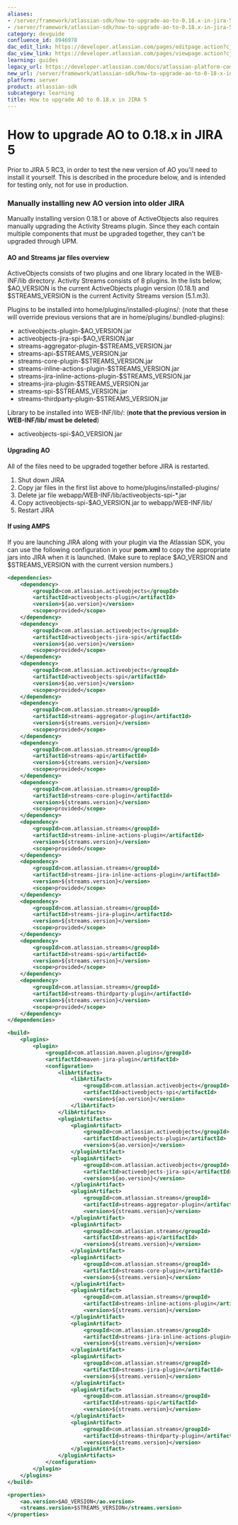 ```yaml
---
aliases:
- /server/framework/atlassian-sdk/how-to-upgrade-ao-to-0.18.x-in-jira-5-8946978.html
- /server/framework/atlassian-sdk/how-to-upgrade-ao-to-0.18.x-in-jira-5-8946978.md
category: devguide
confluence_id: 8946978
dac_edit_link: https://developer.atlassian.com/pages/editpage.action?cjm=wozere&pageId=8946978
dac_view_link: https://developer.atlassian.com/pages/viewpage.action?cjm=wozere&pageId=8946978
learning: guides
legacy_url: https://developer.atlassian.com/docs/atlassian-platform-common-components/active-objects/ao-0-18-x-upgrade-guide/how-to-upgrade-ao-to-0-18-x-in-jira-5
new_url: /server/framework/atlassian-sdk/how-to-upgrade-ao-to-0-18-x-in-jira-5
platform: server
product: atlassian-sdk
subcategory: learning
title: How to upgrade AO to 0.18.x in JIRA 5
---
```

# How to upgrade AO to 0.18.x in JIRA 5

Prior to JIRA 5 RC3, in order to test the new version of AO you'll need to install it yourself. This is described in the procedure below, and is intended for testing only, not for use in production.

### Manually installing new AO version into older JIRA

Manually installing version 0.18.1 or above of ActiveObjects also requires manually upgrading the Activity Streams plugin. Since they each contain multiple components that must be upgraded together, they can't be upgraded through UPM.

#### AO and Streams jar files overview

ActiveObjects consists of two plugins and one library located in the WEB-INF/lib directory. Activity Streams consists of 8 plugins. In the lists below, $AO\_VERSION is the current ActiveObjects plugin version (0.18.1) and $STREAMS\_VERSION is the current Activity Streams version (5.1.m3).

Plugins to be installed into home/plugins/installed-plugins/: (note that these will override previous versions that are in home/plugins/.bundled-plugins):

-   activeobjects-plugin-$AO\_VERSION.jar
-   activeobjects-jira-spi-$AO\_VERSION.jar
-   streams-aggregator-plugin-$STREAMS\_VERSION.jar
-   streams-api-$STREAMS\_VERSION.jar
-   streams-core-plugin-$STREAMS\_VERSION.jar
-   streams-inline-actions-plugin-$STREAMS\_VERSION.jar
-   streams-jira-inline-actions-plugin-$STREAMS\_VERSION.jar
-   streams-jira-plugin-$STREAMS\_VERSION.jar
-   streams-spi-$STREAMS\_VERSION.jar
-   streams-thirdparty-plugin-$STREAMS\_VERSION.jar

Library to be installed into WEB-INF/lib/: (**note that the previous version in WEB-INF/lib/ must be deleted**)

-   activeobjects-spi-$AO\_VERSION.jar

#### Upgrading AO

All of the files need to be upgraded together before JIRA is restarted.

1.  Shut down JIRA
2.  Copy jar files in the first list above to home/plugins/installed-plugins/
3.  Delete jar file webapp/WEB-INF/lib/activeobjects-spi-\*.jar
4.  Copy activeobjects-spi-$AO\_VERSION.jar to webapp/WEB-INF/lib/
5.  Restart JIRA

#### If using AMPS

If you are launching JIRA along with your plugin via the Atlassian SDK, you can use the following configuration in your **pom.xml** to copy the appropriate jars into JIRA when it is launched. (Make sure to replace $AO\_VERSION and $STREAMS\_VERSION with the current version numbers.)

``` xml
<dependencies>
    <dependency>
        <groupId>com.atlassian.activeobjects</groupId>
        <artifactId>activeobjects-plugin</artifactId>
        <version>${ao.version}</version>
        <scope>provided</scope>
    </dependency>
    <dependency>
        <groupId>com.atlassian.activeobjects</groupId>
        <artifactId>activeobjects-jira-spi</artifactId>
        <version>${ao.version}</version>
        <scope>provided</scope>
    </dependency>
    <dependency>
        <groupId>com.atlassian.activeobjects</groupId>
        <artifactId>activeobjects-spi</artifactId>
        <version>${ao.version}</version>
        <scope>provided</scope>
    </dependency>
    <dependency>
        <groupId>com.atlassian.streams</groupId>
        <artifactId>streams-aggregator-plugin</artifactId>
        <version>${streams.version}</version>
        <scope>provided</scope>
    </dependency>
    <dependency>
        <groupId>com.atlassian.streams</groupId>
        <artifactId>streams-api</artifactId>
        <version>${streams.version}</version>
        <scope>provided</scope>
    </dependency>
    <dependency>
        <groupId>com.atlassian.streams</groupId>
        <artifactId>streams-core-plugin</artifactId>
        <version>${streams.version}</version>
        <scope>provided</scope>
    </dependency>
    <dependency>
        <groupId>com.atlassian.streams</groupId>
        <artifactId>streams-inline-actions-plugin</artifactId>
        <version>${streams.version}</version>
        <scope>provided</scope>
    </dependency>
    <dependency>
        <groupId>com.atlassian.streams</groupId>
        <artifactId>streams-jira-inline-actions-plugin</artifactId>
        <version>${streams.version}</version>
        <scope>provided</scope>
    </dependency>
    <dependency>
        <groupId>com.atlassian.streams</groupId>
        <artifactId>streams-jira-plugin</artifactId>
        <version>${streams.version}</version>
        <scope>provided</scope>
    </dependency>
    <dependency>
        <groupId>com.atlassian.streams</groupId>
        <artifactId>streams-spi</artifactId>
        <version>${streams.version}</version>
        <scope>provided</scope>
    </dependency>
    <dependency>
        <groupId>com.atlassian.streams</groupId>
        <artifactId>streams-thirdparty-plugin</artifactId>
        <version>${streams.version}</version>
        <scope>provided</scope>
    </dependency>
</dependencies>

<build>
    <plugins>
        <plugin>
            <groupId>com.atlassian.maven.plugins</groupId>
            <artifactId>maven-jira-plugin</artifactId>
            <configuration>
                <libArtifacts>
                    <libArtifact>
                        <groupId>com.atlassian.activeobjects</groupId>
                        <artifactId>activeobjects-spi</artifactId>
                        <version>${ao.version}</version>
                    </libArtifact>
                </libArtifacts>
                <pluginArtifacts>
                    <pluginArtifact>
                        <groupId>com.atlassian.activeobjects</groupId>
                        <artifactId>activeobjects-plugin</artifactId>
                        <version>${ao.version}</version>
                    </pluginArtifact>
                    <pluginArtifact>
                        <groupId>com.atlassian.activeobjects</groupId>
                        <artifactId>activeobjects-jira-spi</artifactId>
                        <version>${ao.version}</version>
                    </pluginArtifact>
                    <pluginArtifact>
                        <groupId>com.atlassian.streams</groupId>
                        <artifactId>streams-aggregator-plugin</artifactId>
                        <version>${streams.version}</version>
                    </pluginArtifact>
                    <pluginArtifact>
                        <groupId>com.atlassian.streams</groupId>
                        <artifactId>streams-api</artifactId>
                        <version>${streams.version}</version>
                    </pluginArtifact>
                    <pluginArtifact>
                        <groupId>com.atlassian.streams</groupId>
                        <artifactId>streams-core-plugin</artifactId>
                        <version>${streams.version}</version>
                    </pluginArtifact>
                    <pluginArtifact>
                        <groupId>com.atlassian.streams</groupId>
                        <artifactId>streams-inline-actions-plugin</artifactId>
                        <version>${streams.version}</version>
                    </pluginArtifact>
                    <pluginArtifact>
                        <groupId>com.atlassian.streams</groupId>
                        <artifactId>streams-jira-inline-actions-plugin</artifactId>
                        <version>${streams.version}</version>
                    </pluginArtifact>
                    <pluginArtifact>
                        <groupId>com.atlassian.streams</groupId>
                        <artifactId>streams-jira-plugin</artifactId>
                        <version>${streams.version}</version>
                    </pluginArtifact>
                    <pluginArtifact>
                        <groupId>com.atlassian.streams</groupId>
                        <artifactId>streams-spi</artifactId>
                        <version>${streams.version}</version>
                    </pluginArtifact>
                    <pluginArtifact>
                        <groupId>com.atlassian.streams</groupId>
                        <artifactId>streams-thirdparty-plugin</artifactId>
                        <version>${streams.version}</version>
                    </pluginArtifact>
                </pluginArtifacts>
            </configuration>
        </plugin>
    </plugins>
</build>

<properties>
    <ao.version>$AO_VERSION</ao.version>
    <streams.version>$STREAMS_VERSION</streams.version>
</properties>
```








































































































































































































































































































